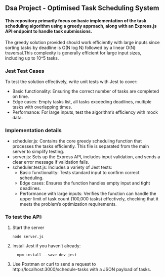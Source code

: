 ## Dsa Project - Optimised Task Scheduling System
#### This repository primarily focus on basic implementation of the task scheduling algorithm using a greedy approach, along with an Express.js API endpoint to handle task submissions.
The greedy solution provided should work efficiently with large inputs since sorting tasks by deadline is O(N log N)  followed by a linear O(N) traversal.This complexity is generally efficient for large input sizes, including up to
10^5 tasks.
### Jest Test Cases
To test the solution effectively, write unit tests with Jest to cover:
- Basic functionality: Ensuring the correct number of tasks are completed on time.
- Edge cases: Empty tasks list, all tasks exceeding deadlines, multiple tasks with overlapping times.
- Performance: For large inputs, test the algorithm’s efficiency with mock data.

### Implementation details
- scheduler.js: Contains the core greedy scheduling function that processes the tasks efficiently. This file is separated from the main server to simplify testing.
- server.js: Sets up the Express API, includes input validation, and sends a clear error message if validation fails.
- scheduler.test.js: Includes a variety of Jest tests:
    - Basic functionality: Tests standard input to confirm correct scheduling.
    - Edge cases: Ensures the function handles empty input and tight deadlines.
    - Performance with large inputs: Verifies the function can handle the upper limit of task count (100,000 tasks) effectively, checking that it meets the problem’s optimization requirements.

### To test the API:

1. Start the server
   ```
   node server.js
   ```
2. Install Jest if you haven’t already:
     ```
       npm install --save-dev jest
    ```
3. Use Postman or curl to send a request to http://localhost:3000/schedule-tasks with a JSON payload of tasks.
